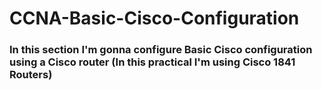 # CCNA-Basic-Cisco-Configuration
### In this section I'm gonna configure Basic Cisco configuration using a Cisco router (In this practical I'm using Cisco 1841 Routers)
